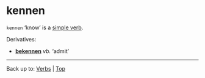 # kennen

`kennen` ‘know’ is a [simple verb](../../simpleVerbs.md).

Derivatives:
- **[bekennen](../../b/be/bekennen.md)** *vb.* ‘admit’

----

Back up to: [Verbs](../../index.md) | [Top](../../../index.md)
